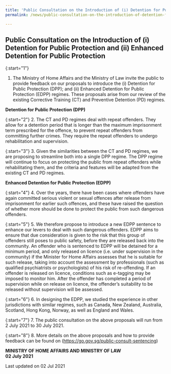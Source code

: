 ```yaml
---
title: 'Public Consultation on the Introduction of (i) Detention for Public Protection and (ii) Enhanced Detention for Public Protection'
permalink: /news/public-consultation-on-the-introduction-of-detention-for-public-protection-and-enhanced-detention-for-public-protection/

---
```



**Public Consultation on the Introduction of (i) Detention for Public Protection and (ii) Enhanced Detention for Public Protection**
---

{:start="1"}
1.	The Ministry of Home Affairs and the Ministry of Law invite the public to provide feedback on our proposals to introduce the (i) Detention for Public Protection (DPP); and (ii) Enhanced Detention for Public Protection (EDPP) regimes. These proposals arise from our review of the existing Corrective Training (CT) and Preventive Detention (PD) regimes. 

**Detention for Public Protection (DPP)**

{:start="2"}
2.	The CT and PD regimes deal with repeat offenders. They allow for a detention period that is longer than the maximum imprisonment term prescribed for the offence, to prevent repeat offenders from committing further crimes. They require the repeat offenders to undergo rehabilitation and supervision. 

{:start="3"}
3.	Given the similarities between the CT and PD regimes, we are proposing to streamline both into a single DPP regime. The DPP regime will continue to focus on protecting the public from repeat offenders while rehabilitating them, and the criteria and features will be adapted from the existing CT and PD regimes.

**Enhanced Detention for Public Protection (EDPP)**

{:start="4"}
4.	Over the years, there have been cases where offenders have again committed serious violent or sexual offences after release from imprisonment for earlier such offences, and these have raised the question of whether more should be done to protect the public from such dangerous offenders. 

{:start="5"}
5.	We therefore propose to introduce a new EDPP sentence to enhance our levers to deal with such dangerous offenders. EDPP aims to ensure that due consideration is given to the risk that this group of offenders still poses to public safety, before they are released back into the community. An offender who is sentenced to EDPP will be detained for a minimum period, and only released on licence (i.e. under supervision in the community) if the Minister for Home Affairs assesses that he is suitable for such release, taking into account the assessment by professionals (such as qualified psychiatrists or psychologists) of his risk of re-offending. If an offender is released on licence, conditions such as e-tagging may be imposed to monitor him. After the offender has completed a period of supervision while on release on licence, the offender’s suitability to be released without supervision will be assessed. 

{:start="6"}
6.	In designing the EDPP, we studied the experience in other jurisdictions with similar regimes, such as Canada, New Zealand, Australia, Scotland, Hong Kong, Norway, as well as England and Wales. 

{:start="7"}
7.	The public consultation on the above proposals will run from 2 July 2021 to 30 July 2021.  

{:start="8"}
8.	More details on the above proposals and how to provide feedback can be found on (<a href="https://go.gov.sg/public-consult-sentencing" target="new">https://go.gov.sg/public-consult-sentencing</a>)

**MINISTRY OF HOME AFFAIRS AND MINISTRY OF LAW**<br>
**02 July 2021**

<p class="right-side-updated">Last updated on 02 Jul 2021</p> 
